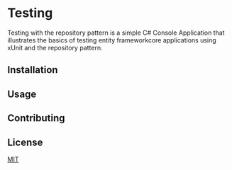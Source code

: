 # Testing

Testing with the repository pattern is a simple C# Console Application that illustrates the basics of testing entity frameworkcore applications using xUnit and the repository pattern.

## Installation



## Usage


## Contributing


## License
[MIT](https://choosealicense.com/licenses/mit/)